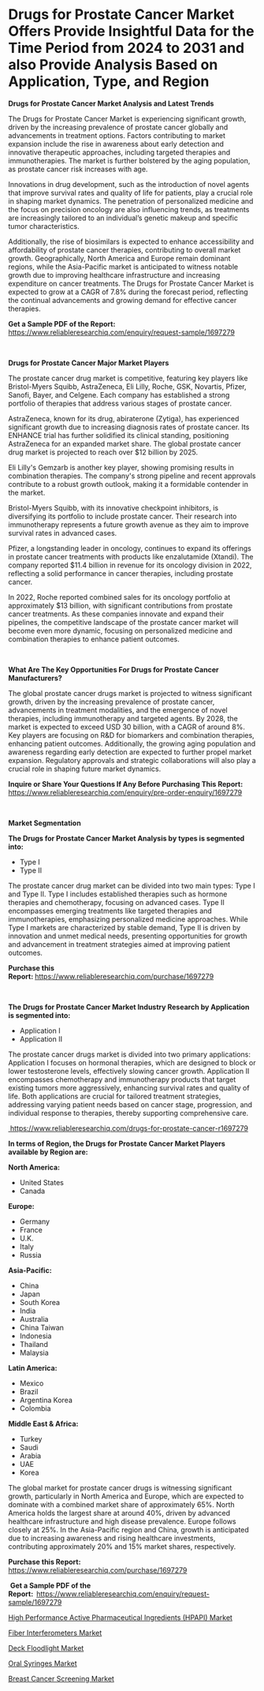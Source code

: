 <p><h1>Drugs for Prostate Cancer Market Offers Provide Insightful Data for the Time Period from 2024 to 2031 and also Provide Analysis Based on Application, Type, and Region</h1></p><p><strong>Drugs for Prostate Cancer Market Analysis and Latest Trends</strong></p>
<p><p>The Drugs for Prostate Cancer Market is experiencing significant growth, driven by the increasing prevalence of prostate cancer globally and advancements in treatment options. Factors contributing to market expansion include the rise in awareness about early detection and innovative therapeutic approaches, including targeted therapies and immunotherapies. The market is further bolstered by the aging population, as prostate cancer risk increases with age.</p><p>Innovations in drug development, such as the introduction of novel agents that improve survival rates and quality of life for patients, play a crucial role in shaping market dynamics. The penetration of personalized medicine and the focus on precision oncology are also influencing trends, as treatments are increasingly tailored to an individual’s genetic makeup and specific tumor characteristics.</p><p>Additionally, the rise of biosimilars is expected to enhance accessibility and affordability of prostate cancer therapies, contributing to overall market growth. Geographically, North America and Europe remain dominant regions, while the Asia-Pacific market is anticipated to witness notable growth due to improving healthcare infrastructure and increasing expenditure on cancer treatments. The Drugs for Prostate Cancer Market is expected to grow at a CAGR of 7.8% during the forecast period, reflecting the continual advancements and growing demand for effective cancer therapies.</p></p>
<p><strong>Get a Sample PDF of the Report:&nbsp;</strong> <a href="https://www.reliableresearchiq.com/enquiry/request-sample/1697279?utm_campaign=1554&utm_medium=2&utm_source=Github&utm_content=ia&utm_term=20102024&utm_id=drugs-for-prostate-cancer">https://www.reliableresearchiq.com/enquiry/request-sample/1697279</a></p>
<p>&nbsp;</p>
<p><strong>Drugs for Prostate Cancer Major Market Players</strong></p>
<p><p>The prostate cancer drug market is competitive, featuring key players like Bristol-Myers Squibb, AstraZeneca, Eli Lilly, Roche, GSK, Novartis, Pfizer, Sanofi, Bayer, and Celgene. Each company has established a strong portfolio of therapies that address various stages of prostate cancer.</p><p>AstraZeneca, known for its drug, abiraterone (Zytiga), has experienced significant growth due to increasing diagnosis rates of prostate cancer. Its ENHANCE trial has further solidified its clinical standing, positioning AstraZeneca for an expanded market share. The global prostate cancer drug market is projected to reach over $12 billion by 2025.</p><p>Eli Lilly's Gemzarb is another key player, showing promising results in combination therapies. The company's strong pipeline and recent approvals contribute to a robust growth outlook, making it a formidable contender in the market.</p><p>Bristol-Myers Squibb, with its innovative checkpoint inhibitors, is diversifying its portfolio to include prostate cancer. Their research into immunotherapy represents a future growth avenue as they aim to improve survival rates in advanced cases.</p><p>Pfizer, a longstanding leader in oncology, continues to expand its offerings in prostate cancer treatments with products like enzalutamide (Xtandi). The company reported $11.4 billion in revenue for its oncology division in 2022, reflecting a solid performance in cancer therapies, including prostate cancer.</p><p>In 2022, Roche reported combined sales for its oncology portfolio at approximately $13 billion, with significant contributions from prostate cancer treatments. As these companies innovate and expand their pipelines, the competitive landscape of the prostate cancer market will become even more dynamic, focusing on personalized medicine and combination therapies to enhance patient outcomes.</p></p>
<p>&nbsp;</p>
<p><strong>What Are The Key Opportunities For Drugs for Prostate Cancer Manufacturers?</strong></p>
<p><p>The global prostate cancer drugs market is projected to witness significant growth, driven by the increasing prevalence of prostate cancer, advancements in treatment modalities, and the emergence of novel therapies, including immunotherapy and targeted agents. By 2028, the market is expected to exceed USD 30 billion, with a CAGR of around 8%. Key players are focusing on R&D for biomarkers and combination therapies, enhancing patient outcomes. Additionally, the growing aging population and awareness regarding early detection are expected to further propel market expansion. Regulatory approvals and strategic collaborations will also play a crucial role in shaping future market dynamics.</p></p>
<p><strong>Inquire or Share Your Questions If Any Before Purchasing This Report:</strong> <a href="https://www.reliableresearchiq.com/enquiry/pre-order-enquiry/1697279?utm_campaign=1554&utm_medium=2&utm_source=Github&utm_content=ia&utm_term=20102024&utm_id=drugs-for-prostate-cancer">https://www.reliableresearchiq.com/enquiry/pre-order-enquiry/1697279</a></p>
<p>&nbsp;</p>
<p><strong>Market Segmentation</strong></p>
<p><strong>The Drugs for Prostate Cancer Market Analysis by types is segmented into:</strong></p>
<p><ul><li>Type I</li><li>Type II</li></ul></p>
<p><p>The prostate cancer drug market can be divided into two main types: Type I and Type II. Type I includes established therapies such as hormone therapies and chemotherapy, focusing on advanced cases. Type II encompasses emerging treatments like targeted therapies and immunotherapies, emphasizing personalized medicine approaches. While Type I markets are characterized by stable demand, Type II is driven by innovation and unmet medical needs, presenting opportunities for growth and advancement in treatment strategies aimed at improving patient outcomes.</p></p>
<p><strong>Purchase this Report:&nbsp;</strong><a href="https://www.reliableresearchiq.com/purchase/1697279?utm_campaign=1554&utm_medium=2&utm_source=Github&utm_content=ia&utm_term=20102024&utm_id=drugs-for-prostate-cancer">https://www.reliableresearchiq.com/purchase/1697279</a></p>
<p>&nbsp;</p>
<p><strong>The Drugs for Prostate Cancer Market Industry Research by Application is segmented into:</strong></p>
<p><ul><li>Application I</li><li>Application II</li></ul></p>
<p><p>The prostate cancer drugs market is divided into two primary applications: Application I focuses on hormonal therapies, which are designed to block or lower testosterone levels, effectively slowing cancer growth. Application II encompasses chemotherapy and immunotherapy products that target existing tumors more aggressively, enhancing survival rates and quality of life. Both applications are crucial for tailored treatment strategies, addressing varying patient needs based on cancer stage, progression, and individual response to therapies, thereby supporting comprehensive care.</p></p>
<p><a href="https://www.reliableresearchiq.com/drugs-for-prostate-cancer-r1697279?utm_campaign=1554&utm_medium=2&utm_source=Github&utm_content=ia&utm_term=20102024&utm_id=drugs-for-prostate-cancer">&nbsp;https://www.reliableresearchiq.com/drugs-for-prostate-cancer-r1697279</a></p>
<p><strong>In terms of Region, the Drugs for Prostate Cancer Market Players available by Region are:</strong></p>
<p>
    <p> <strong> North America: </strong>
        <ul>
            <li>United States</li>
            <li>Canada</li>
        </ul>
        </p> 
    <p> <strong> Europe: </strong>
        <ul>
            <li>Germany</li>
            <li>France</li>
            <li>U.K.</li>
            <li>Italy</li>
            <li>Russia</li>
        </ul>
        </p> 
    <p> <strong> Asia-Pacific: </strong>
        <ul>
            <li>China</li>
            <li>Japan</li>
            <li>South Korea</li>
            <li>India</li>
            <li>Australia</li>
            <li>China Taiwan</li>
            <li>Indonesia</li>
            <li>Thailand</li>
            <li>Malaysia</li>
        </ul>
        </p> 
    <p> <strong> Latin America: </strong>
        <ul>
            <li>Mexico</li>
            <li>Brazil</li>
            <li>Argentina Korea</li>
            <li>Colombia</li>
        </ul>
        </p> 
    <p> <strong> Middle East & Africa: </strong>
        <ul>
            <li>Turkey</li>
            <li>Saudi</li>
            <li>Arabia</li>
            <li>UAE</li>
            <li>Korea</li>
        </ul>
    </p>
    </p>
<p><p>The global market for prostate cancer drugs is witnessing significant growth, particularly in North America and Europe, which are expected to dominate with a combined market share of approximately 65%. North America holds the largest share at around 40%, driven by advanced healthcare infrastructure and high disease prevalence. Europe follows closely at 25%. In the Asia-Pacific region and China, growth is anticipated due to increasing awareness and rising healthcare investments, contributing approximately 20% and 15% market shares, respectively.</p></p>
<p><strong>Purchase this Report: </strong><a href="https://www.reliableresearchiq.com/purchase/1697279?utm_campaign=1554&utm_medium=2&utm_source=Github&utm_content=ia&utm_term=20102024&utm_id=drugs-for-prostate-cancer">https://www.reliableresearchiq.com/purchase/1697279</a></p>
<p>&nbsp;<strong>Get a Sample PDF of the Report:&nbsp;&nbsp;</strong><a href="https://www.reliableresearchiq.com/enquiry/request-sample/1697279?utm_campaign=1554&utm_medium=2&utm_source=Github&utm_content=ia&utm_term=20102024&utm_id=drugs-for-prostate-cancer">https://www.reliableresearchiq.com/enquiry/request-sample/1697279</a></p>
<p><strong></strong></p>
<p><p><a href="https://github.com/wenonaelwil/Market-Research-Report-List-1/blob/main/high-performance-active-pharmaceutical-ingredients-hpapi-market.md?utm_campaign=1554&utm_medium=2&utm_source=Github&utm_content=ia&utm_term=20102024&utm_id=drugs-for-prostate-cancer">High Performance Active Pharmaceutical Ingredients (HPAPI) Market</a></p><p><a href="https://issuu.com/reportprime-2/docs/fiber-interferometers-market-size-2_0fc0a459d2e960?utm_campaign=1554&utm_medium=2&utm_source=Github&utm_content=ia&utm_term=20102024&utm_id=drugs-for-prostate-cancer">Fiber Interferometers Market</a></p><p><a href="https://issuu.com/reportprime-2/docs/deck-floodlight-market-size-2030.pp_8d8217ada2296e?utm_campaign=1554&utm_medium=2&utm_source=Github&utm_content=ia&utm_term=20102024&utm_id=drugs-for-prostate-cancer">Deck Floodlight Market</a></p><p><a href="https://www.linkedin.com/pulse/strategic-roadmap-global-oral-syringes-market-insights-ppkce?utm_campaign=1554&utm_medium=2&utm_source=Github&utm_content=ia&utm_term=20102024&utm_id=drugs-for-prostate-cancer">Oral Syringes Market</a></p><p><a href="https://www.linkedin.com/pulse/exploring-breast-cancer-screening-market-dynamics-revenue-e7hee?utm_campaign=1554&utm_medium=2&utm_source=Github&utm_content=ia&utm_term=20102024&utm_id=drugs-for-prostate-cancer">Breast Cancer Screening Market</a></p></p>